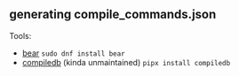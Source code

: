 ## generating compile_commands.json
Tools:

* [bear](https://github.com/rizsotto/Bear)
  `sudo dnf install bear`
* [compiledb](https://github.com/nickdiego/compiledb) (kinda unmaintained)
  `pipx install compiledb`
